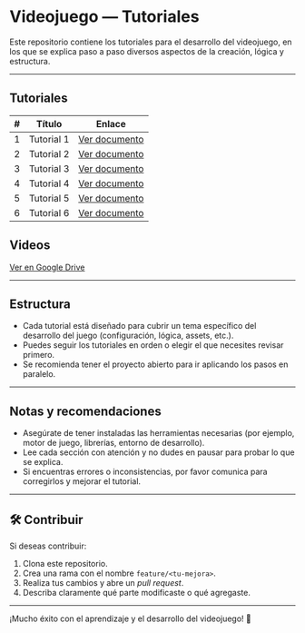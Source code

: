 #  Videojuego — Tutoriales

Este repositorio contiene los tutoriales para el desarrollo del videojuego, en los que se explica paso a paso diversos aspectos de la creación, lógica y estructura.

---

##  Tutoriales

| # | Título | Enlace |
|---|--------|--------|
| 1 | Tutorial 1 | [Ver documento](https://docs.google.com/document/d/1oNsN8GJl57RXnnerdmPhoGkZSlIC5PkuJ5Z8YN9i-AQ/edit?usp=drive_link) |
| 2 | Tutorial 2 | [Ver documento](https://docs.google.com/document/d/1TB-44XNuhh3LdK74w5rgd_J-F3Em-7ztSOk3QoRU6t8/edit?usp=sharing) |
| 3 | Tutorial 3 | [Ver documento](https://docs.google.com/document/d/14KAKtIywfxAUYtYuLYZZft9KK_MzokgYK0EHkype_O8/edit?usp=drive_link) |
| 4 | Tutorial 4 | [Ver documento](https://docs.google.com/document/d/1kmVe5BiLFk8lo7R0Geq7rbONgqJSMePUDsdgJcw7JdY/edit?usp=drive_link) |
| 5 | Tutorial 5 | [Ver documento](https://docs.google.com/document/d/1kB-RexRfCQuU1yWHa6o3KL4ivnzdX6kU6LYgUGJZZS8/edit?usp=sharing) |
| 6 | Tutorial 6 | [Ver documento](https://docs.google.com/document/d/1WMaTp4kVuMUtGQ9oyF3ATIW5PgBOSLbUbOcnLacAXCg/edit?usp=sharing) |

## Videos
[Ver en Google Drive](https://drive.google.com/drive/folders/1NbnF8a1ojCFb43D2biCOIEK-yelyUD2b?usp=sharing)

---

## Estructura

- Cada tutorial está diseñado para cubrir un tema específico del desarrollo del juego (configuración, lógica, assets, etc.).
- Puedes seguir los tutoriales en orden o elegir el que necesites revisar primero.
- Se recomienda tener el proyecto abierto para ir aplicando los pasos en paralelo.

---

##  Notas y recomendaciones

- Asegúrate de tener instaladas las herramientas necesarias (por ejemplo, motor de juego, librerías, entorno de desarrollo).
- Lee cada sección con atención y no dudes en pausar para probar lo que se explica.
- Si encuentras errores o inconsistencias, por favor comunica para corregirlos y mejorar el tutorial.

---

## 🛠 Contribuir

Si deseas contribuir:

1. Clona este repositorio.
2. Crea una rama con el nombre `feature/<tu-mejora>`.
3. Realiza tus cambios y abre un *pull request*.
4. Describa claramente qué parte modificaste o qué agregaste.

---

¡Mucho éxito con el aprendizaje y el desarrollo del videojuego! 🚀  
